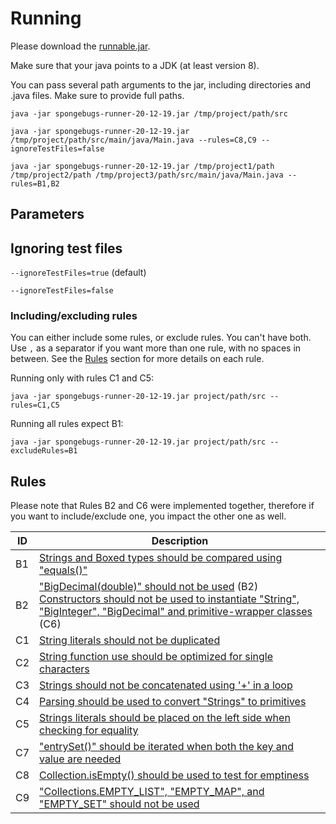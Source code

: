 # Running

Please download the [runnable.jar](https://github.com/dvmarcilio/SpongeBugs/releases/download/1.0.1/spongebugs-runner-20-12-19.jar).

Make sure that your java points to a JDK (at least version 8).

You can pass several path arguments to the jar, including directories and .java files. Make sure to provide full paths.

    java -jar spongebugs-runner-20-12-19.jar /tmp/project/path/src
    
    java -jar spongebugs-runner-20-12-19.jar /tmp/project/path/src/main/java/Main.java --rules=C8,C9 --ignoreTestFiles=false
    
    java -jar spongebugs-runner-20-12-19.jar /tmp/project1/path /tmp/project2/path /tmp/project3/path/src/main/java/Main.java --rules=B1,B2

## Parameters

## Ignoring test files

`--ignoreTestFiles=true` (default)

`--ignoreTestFiles=false`

### Including/excluding rules
You can either include some rules, or exclude rules. You can't have both.
Use `,` as a separator if you want more than one rule, with no spaces in between. 
See the [Rules](#rules) section for more details on each rule.

Running only with rules C1 and C5:

    java -jar spongebugs-runner-20-12-19.jar project/path/src --rules=C1,C5
    
Running all rules expect B1:

    java -jar spongebugs-runner-20-12-19.jar project/path/src --excludeRules=B1

## Rules 

Please note that Rules B2 and C6 were implemented together, therefore if you want to include/exclude one, you impact the other one as well.

| ID   | Description                                   | 
| ---- |-------------------------------------------------------------|
| B1   | [Strings and Boxed types should be compared using "equals()"](https://sonarcloud.io/organizations/spongebugs/rules?open=java%3AS4973&rule_key=java%3AS4973) |
| B2   | ["BigDecimal(double)" should not be used](https://sonarcloud.io/organizations/spongebugs/rules?open=java%3AS2111&rule_key=java%3AS2111) (B2) <br> [Constructors should not be used to instantiate "String", "BigInteger", "BigDecimal" and primitive-wrapper classes](https://sonarcloud.io/organizations/spongebugs/rules?open=java%3AS2129&rule_key=java%3AS2129) (C6) |
| C1   | [String literals should not be duplicated](https://sonarcloud.io/organizations/spongebugs/rules?open=java%3AS1192&rule_key=java%3AS1192)     |
| C2   | [String function use should be optimized for single characters](https://sonarcloud.io/organizations/spongebugs/rules?open=java%3AS3027&rule_key=java%3AS3027) |
| C3   | [Strings should not be concatenated using '+' in a loop](https://sonarcloud.io/organizations/spongebugs/rules?open=java%3AS1643&rule_key=java%3AS1643) |
| C4   | [Parsing should be used to convert "Strings" to primitives](https://sonarcloud.io/organizations/spongebugs/rules?open=java%3AS2130&rule_key=java%3AS2130) |
| C5   | [Strings literals should be placed on the left side when checking for equality](https://sonarcloud.io/organizations/spongebugs/rules?open=java%3AS1132&rule_key=java%3AS1132) |
| C7   | ["entrySet()" should be iterated when both the key and value are needed](https://sonarcloud.io/organizations/spongebugs/rules?open=java%3AS2864&rule_key=java%3AS2864) |
| C8   | [Collection.isEmpty() should be used to test for emptiness](https://sonarcloud.io/organizations/spongebugs/rules?open=java%3AS1155&rule_key=java%3AS1155) |
| C9   | ["Collections.EMPTY_LIST", "EMPTY_MAP", and "EMPTY_SET" should not be used](https://sonarcloud.io/organizations/spongebugs/rules?open=java%3AS1596&rule_key=java%3AS1596) |
